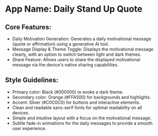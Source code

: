 # **App Name**: Daily Stand Up Quote

## Core Features:

- Daily Motivation Generation: Generates a daily motivational message (quote or affirmation) using a generative AI tool.
- Message Display & Theme Toggle: Displays the motivational message clearly, with an option to switch between light and dark themes.
- Share Feature: Allows users to share the displayed motivational message via the device's native sharing capabilities.

## Style Guidelines:

- Primary color: Black (#000000) to evoke a dark theme.
- Secondary color: Orange (#FFA500) for backgrounds and highlights.
- Accent: Silver (#C0C0C0) for buttons and interactive elements.
- Clean and readable sans-serif fonts for optimal readability on all devices.
- Simple and intuitive layout with a focus on the motivational message.
- Subtle fade-in animations for the daily messages to provide a smooth user experience.